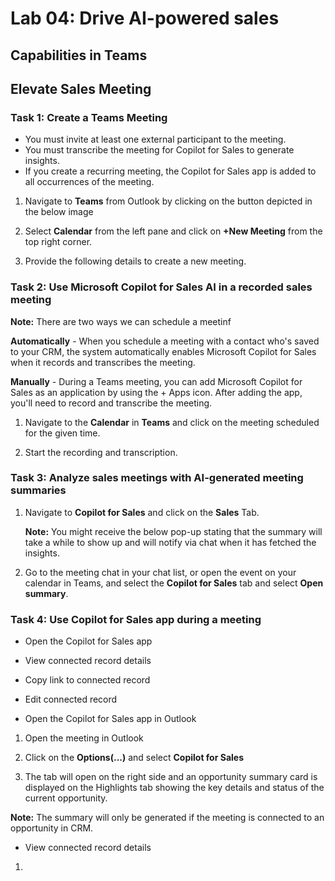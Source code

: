 # Lab 04: Drive AI-powered sales 

## Capabilities in Teams 

## Elevate Sales Meeting 

### Task 1: Create a Teams Meeting

- You must invite at least one external participant to the meeting.
- You must transcribe the meeting for Copilot for Sales to generate insights.
- If you create a recurring meeting, the Copilot for Sales app is added to all occurrences of the meeting.

1. Navigate to **Teams** from Outlook by clicking on the button depicted in the below image

1. Select **Calendar** from the left pane and click on **+New Meeting** from the top right corner.

1. Provide the following details to create a new meeting.

### Task 2: Use Microsoft Copilot for Sales AI in a recorded sales meeting 

**Note:** There are two ways we can schedule a meetinf

**Automatically** - When you schedule a meeting with a contact who's saved to your CRM, the system automatically enables Microsoft Copilot for Sales when it records and transcribes the meeting.

**Manually** - During a Teams meeting, you can add Microsoft Copilot for Sales as an application by using the + Apps icon. After adding the app, you'll need to record and transcribe the meeting.

1. Navigate to the **Calendar** in **Teams** and click on the meeting scheduled for the given time.

1. Start the recording and transcription.

### Task 3: Analyze sales meetings with AI-generated meeting summaries

1. Navigate to **Copilot for Sales** and click on the **Sales** Tab.

      **Note:** You might receive the below pop-up stating that the summary will take a while to show up and will notify via chat when it has fetched the insights.

1. Go to the meeting chat in your chat list, or open the event on your calendar in Teams, and select the **Copilot for Sales** tab and select **Open summary**.
   
### Task 4: Use Copilot for Sales app during a meeting

- Open the Copilot for Sales app
- View connected record details
- Copy link to connected record
- Edit connected record

- Open the Copilot for Sales app in Outlook

1. Open the meeting in Outlook

1. Click on the **Options(...)** and select **Copilot for Sales**

1. The tab will open on the right side and an opportunity summary card is displayed on the Highlights tab showing the key details and status of the current opportunity.

**Note:** The summary will only be generated if the meeting is connected to an opportunity in CRM.

- View connected record details

1. 
